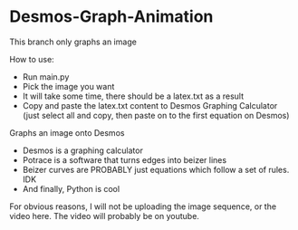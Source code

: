 # Desmos-Graph-Animation
This branch only graphs an image

How to use:
- Run main.py
- Pick the image you want
- It will take some time, there should be a latex.txt as a result
- Copy and paste the latex.txt content to Desmos Graphing Calculator (just select all and copy, then paste on to the first equation on Desmos)

Graphs an image onto Desmos
- Desmos is a graphing calculator
- Potrace is a software that turns edges into beizer lines
- Beizer curves are PROBABLY just equations which follow a set of rules. IDK
- And finally, Python is cool

For obvious reasons, I will not be uploading the image sequence, or the video here. The video will probably be on youtube.
